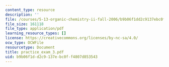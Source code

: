 ```yaml
---
content_type: resource
description: ''
file: /courses/5-13-organic-chemistry-ii-fall-2006/b9b06f1dd2c9137ebc0ff4807d853543_practice_exam_3.pdf
file_size: 161118
file_type: application/pdf
learning_resource_types: []
license: https://creativecommons.org/licenses/by-nc-sa/4.0/
ocw_type: OCWFile
resourcetype: Document
title: practice_exam_3.pdf
uid: b9b06f1d-d2c9-137e-bc0f-f4807d853543
---
```

